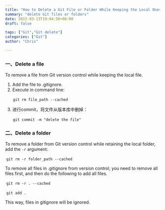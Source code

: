 ```yaml
---
title: "How to Delete a Git File or Folder While Keeping the Local Ones"
summary: "delete Git files or folders"
date: 2022-03-13T19:04:50+08:00
draft: false

tags: ["Git","Git delete"]
categories: ["Git"]
author: "Chris"

---
```


### 一、Delete a file

To remove a file from Git version control while keeping the local file.

1. Add the file to .gitignore.
2. Execute in command line:

​		```
​	git rm file_path --cached
​	```

3. 进行commit，将文件从版本库中删掉：

​		```
​	git commit -m "delete the file"
​	```

### 二、Delete a folder

To remove a folder from Git version control while retaining the local folder, add the `-r` argument:

​		```git rm -r folder_path --cached```

To remove all files in .gitignore from version control, you need to remove all files first, and then do the following to add all files.

​		```git rm -r . --cached```

​		```git add .```

This way, files in gitignore will be ignored.

